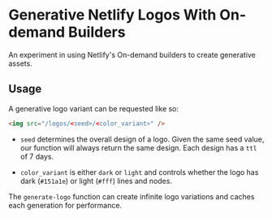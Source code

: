 <img src="https://generative-on-demand-builder-netlify-logos.netlify.app/og-image.png" alt="">

# Generative Netlify Logos With On-demand Builders

An experiment in using Netlify's On-demand builders to create generative assets.

## Usage

A generative logo variant can be requested like so:

```html
<img src="/logos/<seed>/<color_variant>" />
```

- `seed` determines the overall design of a logo. Given the same seed value, our function will always return the same design. Each design has a `ttl` of 7 days.

- `color_variant` is either `dark` or `light` and controls whether the logo has dark (`#151a1e`) or light (`#fff`) lines and nodes.

The `generate-logo` function can create infinite logo variations and caches each generation for performance.
